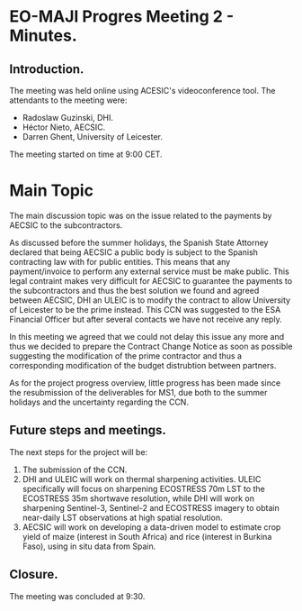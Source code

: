 # EO-MAJI Progres Meeting 2 - Minutes.

## Introduction.
The meeting was held online using ACESIC's videoconference tool. The attendants to the meeting were:

* Radoslaw Guzinski, DHI.
* Héctor Nieto, AECSIC.
* Darren Ghent, University of Leicester.

The meeting started on time at 9:00 CET. 

# Main Topic
The main discussion topic was on the issue related to the payments by AECSIC to the subcontractors. 

As discussed before the summer holidays, the Spanish State Attorney declared that being AECSIC a public body is subject to the Spanish contracting law with for public entities. This means that any payment/invoice to perform any external service must be make public. This legal contraint makes very difficult for AECSIC to guarantee the payments to the subcontractors and thus the best solution we found and agreed between AECSIC, DHI an ULEIC is to modify the contract to allow University of Leicester to be the prime instead. This CCN was suggested to the ESA Financial Officer but after several contacts we have not receive any reply. 

In this meeting we agreed that we could not delay this issue any more and thus we decided to prepare the Contract Change Notice as soon as possible suggesting the modification of the prime contractor and thus a corresponding modification of the budget distrubtion between partners. 

As for the project progress overview, little progress has been made since the resubmission of the deliverables for MS1, due both to the summer holidays and the uncertainty regarding the CCN.

## Future steps and meetings.
The next steps for the project will be:

1. The submission of the CCN.
2. DHI and ULEIC will work on thermal sharpening activities. ULEIC specifically will focus on sharpening ECOSTRESS 70m LST to the ECOSTRESS 35m shortwave resolution, while DHI will work on sharpening Sentinel-3, Sentinel-2 and ECOSTRESS imagery to obtain near-daily LST observations at high spatial resolution.
3. AECSIC will work on developing a data-driven model to estimate crop yield of maize (interest in South Africa) and rice (interest in Burkina Faso), using in situ data from Spain.

## Closure.
The meeting was concluded at 9:30.